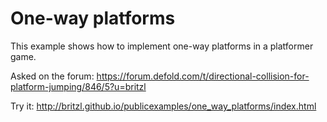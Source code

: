 # One-way platforms
This example shows how to implement one-way platforms in a platformer game.

Asked on the forum: https://forum.defold.com/t/directional-collision-for-platform-jumping/846/5?u=britzl

Try it: http://britzl.github.io/publicexamples/one_way_platforms/index.html
